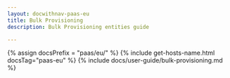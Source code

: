 ```yaml
---
layout: docwithnav-paas-eu
title: Bulk Provisioning
description: Bulk Provisioning entities guide

---
```


{% assign docsPrefix = "paas/eu/" %}
{% include get-hosts-name.html docsTag="paas-eu" %}
{% include docs/user-guide/bulk-provisioning.md %}